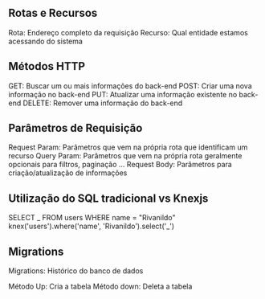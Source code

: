 ## Rotas e Recursos

Rota: Endereço completo da requisição
Recurso: Qual entidade estamos acessando do sistema

## Métodos HTTP

GET: Buscar um ou mais informações do back-end
POST: Criar uma nova informação no back-end
PUT: Atualizar uma informação existente no back-end
DELETE: Remover uma informação do back-end

## Parâmetros de Requisição

Request Param: Parâmetros que vem na própria rota que identificam um recurso
Query Param: Parâmetros que vem na própria rota geralmente opcionais para filtros, paginação ...
Request Body: Parâmetros para criação/atualização de informações

## Utilização do SQL tradicional vs Knexjs

SELECT _ FROM users WHERE name = "Rivanildo"
knex('users').where('name', 'Rivanildo').select('_')

## Migrations

Migrations: Histórico do banco de dados

Método Up: Cria a tabela
Método down: Deleta a tabela
